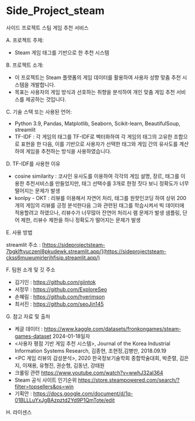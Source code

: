 # Side_Project_steam
사이드 프로젝트 스팀 게임 추천 서비스

A. 프로젝트 주제:
   - Steam 게임 태그를 기반으로 한 추천 시스템

B. 프로젝트 소개:
   - 이 프로젝트는 Steam 플랫폼의 게임 데이터를 활용하여 사용자 성향 맞춤 추천 시스템을 개발합니다.
   - 목표는 사용자의 게임 방식과 선호하는 취향을 분석하여 개인 맞춤 게임 추천 서비스를 제공하는 것입니다.

C. 기술 스택 또는 사용된 언어:
   - Python 3.9, Pandas, Matplotlib, Seaborn, Scikit-learn, BeautifulSoup, streamlit
   - TF-IDF : 각 게임의 태그를 TF-IDF로 벡터화하여 각 게임의 태그의 고유한 조합으로 표현을 한 다음, 이를 기반으로 사용자가 선택한 태그와 게임 간의 유사도를 계산하여 게임을 추천하는 방식을 사용하였습니다.

D. TF-IDF를 사용한 이유
   - cosine similarity : 코사인 유사도를 이용하여 각각의 게임 설명, 장르, 태그를 이용한 추천서비스를 만들었지만, 태그 선택수를 3개로 한정 짓다 보니 정확도가 너무 떨어지는 문제가 발생
   - konlpy - OKT : 리뷰를 이용해서 자연어 처리, 태그를 원핫인코딩 하여 상위 200개의 게임의 리뷰를 긍정 분석한다음 그와 관련된 태그를 학습시켜서 빅 데이터에 적용할려고 하였으나, 리뷰수가 너무많아 잔연어 처리시 램 문제가 발생 샘플링, 단어 제한, 리뷰수 제한을 하니 정확도가 떨어지는 문제가 발생

E. 사용 방법

  streamlit 주소 : [https://sideprojectsteam-7bgklftyuczenl8pkudewk.streamlit.app/](https://sideprojectsteam-ckss6muwumjrlerjhfjsip.streamlit.app/)
  
F. 팀원 소개 및 깃 주소
  - 김기인 : https://github.com/giintok
  - 서정무 : https://github.com/ExploreSeo
  - 손혜림 : https://github.com/hyerimson
  - 최서진 : https://github.com/seoJin145

G. 참고 자료 및 출처
  - 케글 데이터 : https://www.kaggle.com/datasets/fronkongames/steam-games-dataset 2024-01-18일자
  - <사용자 평점 기반 게임 추천 시스템>, Journal of the Korea Industrial Information Systems Research, 김종현, 조현정,김병만, 2018.09.19
  - <PC 게임 리뷰의 감성분석>, 2020 한국정보기술학회 종합학술대회, 박준렬, 김은지, 이재용, 유형진, 권순형, 김동년, 강태원
  - 크롤링 관련 https://www.youtube.com/watch?v=wwhJ32al364
  - Steam 공식 사이트 인기순위 https://store.steampowered.com/search/?filter=topsellers&os=win
  - 기획안 : https://docs.google.com/document/d/1q-01BLLLuYxJgBAzpztd2Yd9P1QmTote/edit

H. 라이센스
